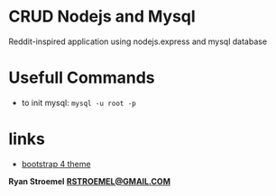 # CRUD Nodejs and Mysql
Reddit-inspired application using nodejs.express and mysql database 



# Usefull Commands
- to init mysql: `mysql -u root -p`

# links
- [bootstrap 4 theme](https://bootswatch.com/4/lux/bootstrap.min.css)

**Ryan Stroemel** 
**RSTROEMEL@GMAIL.COM**

